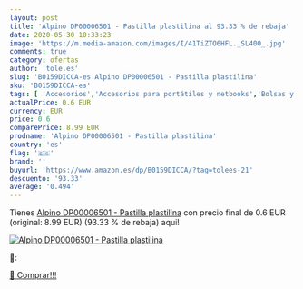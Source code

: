 ```yaml
---
layout: post
title: 'Alpino DP00006501 - Pastilla plastilina al 93.33 % de rebaja'
date: 2020-05-30 10:33:23
image: 'https://m.media-amazon.com/images/I/41TiZTO6HFL._SL400_.jpg'
comments: true
category: ofertas
author: 'tole.es'
slug: 'B0159DICCA-es Alpino DP00006501 - Pastilla plastilina'
sku: 'B0159DICCA-es'
tags: [ 'Accesorios','Accesorios para portátiles y netbooks','Bolsas y fundas para portátiles y netbooks','Bolígrafos, lápices y útiles de escritura','Equipaje','Informática','Mochilas','Mochilas para portátiles y netbooks','Mochilas tipo casual','Oficina y papelería','Rotuladores permanentes','Rotuladores y subrayadores','alpino','plastilina', ]
actualPrice: 0.6 EUR
currency: EUR
price: 0.6
comparePrice: 8.99 EUR
prodname: 'Alpino DP00006501 - Pastilla plastilina'
country: 'es'
flag: '🇪🇸'
brand: ''
buyurl: 'https://www.amazon.es/dp/B0159DICCA/?tag=tolees-21'
descuento: '93.33'
average: '0.494'
---
```


Tienes [Alpino DP00006501 - Pastilla plastilina](https://www.amazon.es/dp/B0159DICCA/?tag=tolees-21) con precio final de  0.6 EUR (original: 8.99 EUR) (93.33 %  de rebaja) aqui!

[![Alpino DP00006501 - Pastilla plastilina](https://m.media-amazon.com/images/I/41TiZTO6HFL._SL400_.jpg)](https://www.amazon.es/dp/B0159DICCA/?tag=tolees-21)

🔎:


[🛒 Comprar!!!](https://www.amazon.es/dp/B0159DICCA/?tag=tolees-21)
